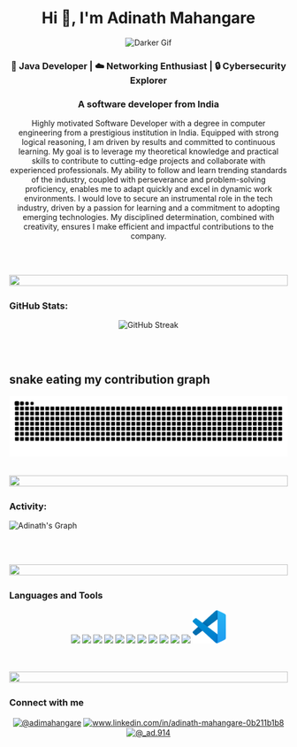 
<!--MasterHead-->
<h1 align="center">Hi 👋, I'm Adinath Mahangare</h1>
<div align="center">
  <img src="https://i.pinimg.com/originals/fb/c6/f3/fbc6f31bd3b84159470b973aca7e0f97.gif" alt="Darker Gif" width="400">
</div>
<h3 align="center">🚀 Java Developer | ☁️ Networking Enthusiast | 🔒 Cybersecurity Explorer</h3>

<h3 align="center">A software developer from India</h3>
<p align = "Center">Highly motivated Software Developer with a degree in computer engineering from a prestigious institution in India. Equipped with strong logical reasoning, I am driven by results and committed to continuous learning. My goal is to leverage my theoretical knowledge and practical skills to contribute to cutting-edge projects and collaborate with experienced professionals. My ability to follow and learn trending standards of the industry, coupled with perseverance and problem-solving proficiency, enables me to adapt quickly and excel in dynamic work environments. I would love to secure an instrumental role in the tech industry, driven by a passion for learning and a commitment to adopting emerging technologies. My disciplined determination, combined with creativity, ensures I make efficient and impactful contributions to the company.</p>

<br><br>

<!--📏LINE-->
<img src="https://i.imgur.com/dBaSKWF.gif" height="20" width="100%">

<!--Github Stats-->
<h3 align="left">GitHub Stats:</h3>
<div align="center">
  
![GitHub Streak](https://streak-stats.demolab.com/?user=adinathmahangare&theme=midnight-purple)
</div>

<br><br>
## snake eating my contribution graph
![snake gif](https://github.com/adinathmahangare/adinathmahangare/blob/output/github-contribution-grid-snake-dark.svg)
<br><br>

<!--📏LINE-->
<img src="https://i.imgur.com/dBaSKWF.gif" height="20" width="100%">

<!--Activity-->
<h3 align="left">Activity:</h3>

![Adinath's Graph](https://github-readme-activity-graph.vercel.app/graph?username=adimahangare&custom_title=Adinath's%20GitHub%20Activity%20Graph&bg_color=0D1117&color=7F3FBF&line=7F3FBF&point=7F3FBF&area_color=FFFFFF&title_color=FFFFFF&area=true)

<br><br>

<!--📏LINE-->
<img src="https://i.imgur.com/dBaSKWF.gif" height="20" width="100%">

<!--Languages and Tools-->
<h3 align="left">Languages and Tools</h3>
<p align="center">
<img src="./assets/c.png" width="60">
<img src="./assets/cpp.png" width="60">
<img src="https://www.vectorlogo.zone/logos/python/python-icon.svg" width="60">
<img src="https://www.vectorlogo.zone/logos/mysql/mysql-icon.svg" width="60">
<img src="https://www.vectorlogo.zone/logos/firebase/firebase-icon.svg" width="60">
<img src="https://www.vectorlogo.zone/logos/w3_html5/w3_html5-icon.svg" width="60">
<img src="https://www.vectorlogo.zone/logos/w3_css/w3_css-icon.svg" width="60"> 
<img src="https://www.vectorlogo.zone/logos/reactjs/reactjs-icon.svg" width="60">
<img src="https://www.vectorlogo.zone/logos/linux/linux-icon.svg" width="60">
<img src="https://www.vectorlogo.zone/logos/microsoft/microsoft-icon.svg" width="60">
<img src="https://www.vectorlogo.zone/logos/github/github-icon.svg" width="60">
<img src="https://raw.githubusercontent.com/github/explore/80688e429a7d4ef2fca1e82350fe8e3517d3494d/topics/visual-studio-code/visual-studio-code.png" width="60">
</p>
<br><br>

<!--📏LINE-->
<img src="https://i.imgur.com/dBaSKWF.gif" height="20" width="100%">

<!--Connect with me-->
<h3 align="left">Connect with me</h3>
<p align="center">
<a href="https://twitter.com/adimahangare" target="_blank"><img align="center" src="https://raw.githubusercontent.com/rahuldkjain/github-profile-readme-generator/master/src/images/icons/Social/twitter.svg" alt="@adimahangare" height="30" width="40" /></a>
<a href="https://www.linkedin.com/in/adinath-mahangare-0b211b1b8/" target="_blank"><img align="center" src="https://raw.githubusercontent.com/rahuldkjain/github-profile-readme-generator/master/src/images/icons/Social/linked-in-alt.svg" alt="www.linkedin.com/in/adinath-mahangare-0b211b1b8" height="30" width="40" /></a>
<a href="https://www.instagram.com/_ad.914/" target="_blank"><img align="center" src="https://raw.githubusercontent.com/rahuldkjain/github-profile-readme-generator/master/src/images/icons/Social/instagram.svg" alt="@_ad.914" height="30" width="40" /></a></p>
